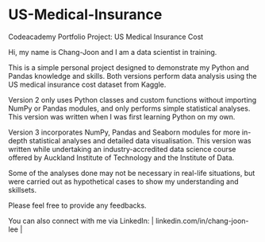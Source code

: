 # US-Medical-Insurance
Codeacademy Portfolio Project: US Medical Insurance Cost

Hi, my name is Chang-Joon and I am a data scientist in training.

This is a simple personal project designed to demonstrate my Python and Pandas knowledge and skills.
Both versions perform data analysis using the US medical insurance cost dataset from Kaggle.

Version 2 only uses Python classes and custom functions without importing NumPy or Pandas modules, and only performs simple statistical analyses.
This version was written when I was first learning Python on my own.

Version 3 incorporates NumPy, Pandas and Seaborn modules for more in-depth statistical analyses and detailed data visualisation.
This version was written while undertaking an industry-accredited data science course offered by Auckland Institute of Technology and the Institute of Data.

Some of the analyses done may not be necessary in real-life situations, but were carried out as hypothetical cases to show my understanding and skillsets.

Please feel free to provide any feedbacks.

You can also connect with me via LinkedIn: | linkedin.com/in/chang-joon-lee | 
